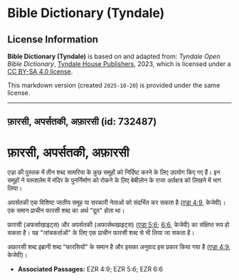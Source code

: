 # Bible Dictionary (Tyndale)

## License Information

**Bible Dictionary (Tyndale)** is based on and adapted from: _Tyndale Open Bible Dictionary_, [Tyndale House Publishers](https://tyndaleopenresources.com/), 2023, which is licensed under a [CC BY-SA 4.0 license](https://creativecommons.org/licenses/by-sa/4.0/legalcode.en).

This markdown version (created `2025-10-20`) is provided under the same license.



--------------------------------

## फ़ारसी, अपर्सतकी, अफ़ारसी (id: 732487)

फ़ारसी, अपर्सतकी, अफ़ारसी
========================

एज्रा की पुस्तक में तीन शब्द सामरिया के कुछ समूहों को निर्दिष्ट करने के लिए उपयोग किए गए हैं। इन समूहों ने यरूशलेम में मंदिर के पुनर्निर्माण को रोकने के लिए बेबीलोन के राजा अर्तक्षत्र को लिखने में भाग लिया।

अपर्सतकी एक विशिष्ट जातीय समूह या सरकारी नेताओं को संदर्भित कर सकता है ([एज्रा 4:9](https://ref.ly/Ezra4:9), केजेवी)। एक समान प्राचीन फारसी शब्द का अर्थ "दूत" होता था।

फ़ारसी (अफर्साखाइट्स) और अपर्सतकी (अफार्सथखाइट्स) ([एज्रा 5:6](https://ref.ly/Ezra5:6); [6:6](https://ref.ly/Ezra6:6), केजेवी) का संक्षिप्त रूप हो सकता है। यह "जांचकर्ताओं" के लिए एक प्राचीन फारसी शब्द से भी लिया जा सकता है।

अफ़ारसी शब्द इब्रानी शब्द "फारसियों" के समान है और इसका अनुवाद इस प्रकार किया गया है ([एज्रा 4:9](https://ref.ly/Ezra4:9), केजेवी)।

* **Associated Passages:** EZR 4:9; EZR 5:6; EZR 6:6

